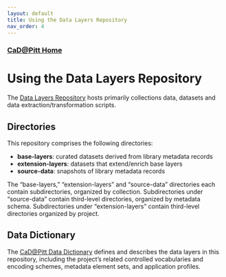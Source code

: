 ```yaml
---
layout: default
title: Using the Data Layers Repository
nav_order: 4
---
```


### [CaD@Pitt Home](http://cadatpitt.github.io)
# Using the Data Layers Repository

The [Data Layers Repository](https://github.com/CaDatPitt/data-layers) hosts primarily collections data, datasets and data extraction/transformation scripts.

## Directories
This repository comprises the following directories:
* **base-layers**: curated datasets derived from library metadata records
* **extension-layers**: datasets that extend/enrich base layers
* **source-data**: snapshots of library metadata records
<!--* **processing-tools**: scripts for extracting and transforming data from library metadata records-->

The “base-layers,” “extension-layers” and “source-data” directories each contain subdirectories, organized by collection. Subdirectories under “source-data” contain third-level directories, organized by metadata schema. Subdirectories under “extension-layers” contain third-level  directories organized by project.

## Data Dictionary
The [CaD@Pitt Data Dictionary](data-dictionary/04-data-dictionary.md) defines and describes the data layers in this repository, including the project’s related controlled vocabularies and encoding schemes, metadata element sets, and application profiles.
